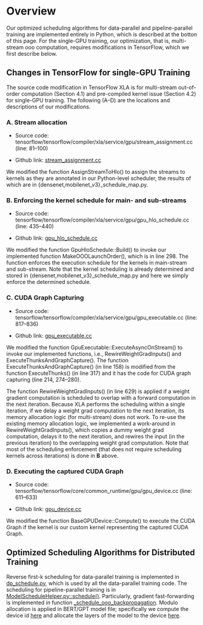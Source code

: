# Overview

Our optimized scheduling algorithms for data-parallel and pipeline-parallel training are implemented entirely in Python, which is described at the botton of this page.
For the single-GPU training, our optimization, that is, multi-stream ooo computation, requires modifications in TensorFlow, which we first describe below.

## Changes in TensorFlow for single-GPU Training

The source code modification in TensorFlow XLA is for multi-stream out-of-order computation (Section 4.1) and pre-compiled kernel issue (Section 4.2) for single-GPU training. The following (A–D) are the locations and descriptions of our modifications.

### A. Stream allocation

 * Source code: tensorflow/tensorflow/compiler/xla/service/gpu/stream_assignment.cc (line: 81–100)

* Github link: [stream_assignment.cc](https://github.com/mlsys-seo/ooo-backprop/blob/4a6932a87837a1a825f511889800e1f941be08d2/tensorflow/tensorflow/compiler/xla/service/gpu/stream_assignment.cc#L81)

We modified the function AssignStreamToHlo() to assign the streams to kernels as they are annotated in our Python-level scheduler, the results of which are in {densenet,mobilenet_v3}_schedule_map.py.



### B. Enforcing the kernel schedule for main- and sub-streams
* Source code: tensorflow/tensorflow/compiler/xla/service/gpu/gpu_hlo_schedule.cc (line: 435–440)

* Github link: [gpu_hlo_schedule.cc](https://github.com/mlsys-seo/ooo-backprop/blob/4a6932a87837a1a825f511889800e1f941be08d2/tensorflow/tensorflow/compiler/xla/service/gpu/gpu_hlo_schedule.cc#L435)

We modified the function GpuHloSchedule::Build() to invoke our implemented function MakeOOOLaunchOrder(), which is in line 298. The function enforces the execution schedule for the kernels in main-stream and sub-stream. Note that the kernel scheduling is already determined and stored in {densenet,mobilenet_v3}_schedule_map.py and here we simply enforce the determined schedule.




### C. CUDA Graph Capturing
* Source code: tensorflow/tensorflow/compiler/xla/service/gpu/gpu_executable.cc (line: 817–836)

* Github link: [gpu_executable.cc](https://github.com/mlsys-seo/ooo-backprop/blob/17de9d83176d54abebd8da597ef169524dfa281b/tensorflow/tensorflow/compiler/xla/service/gpu/gpu_executable.cc#L817)


We modified the function GpuExecutable::ExecuteAsyncOnStream() to invoke our implemented functions, i.e., RewireWeightGradInputs() and ExecuteThunksAndGraphCapture(). The function ExecuteThunksAndGraphCapture() (in line 158) is modified from the function ExecuteThunks() (in line 317) and it has the code for CUDA graph capturing (line 214, 274–280). 

The function RewireWeightGradInputs() (in line 629) is applied if a weight gradient computation is scheduled to overlap with a forward computation in the next iteration. Because XLA performs the scheduling within a single iteration, if we delay a weight grad computation to the next iteration, its memory allocation logic (for multi-stream) does not work. To re-use the existing memory allocation logic, we implemented a work-around in RewireWeightGradInputs(), which copies a dummy weight grad computation, delays it to the next iteration, and rewires the input (in the previous iteration) to the overlapping weight grad computation. Note that most of the scheduling enforcement (that does not require scheduling kernels across iterations) is done in **B** above.



### D. Executing the captured CUDA Graph
* Source code: tensorflow/tensorflow/core/common_runtime/gpu/gpu_device.cc (line: 611–633)

* GIthub link: [gpu_device.cc](https://github.com/mlsys-seo/ooo-backprop/blob/17de9d83176d54abebd8da597ef169524dfa281b/tensorflow/tensorflow/core/common_runtime/gpu/gpu_device.cc#L611)

We modified the function BaseGPUDevice::Compute() to execute the CUDA Graph if the kernel is our custom kernel representing the captured CUDA Graph.


## Optimized Scheduling Algorithms for Distributed Training

Reverse first-k scheduling for data-parallel training is implemented in [dp_schedule.py](https://github.com/mlsys-seo/ooo-backprop/blob/1838adf5e780105ff17223b83d95bdc8af34adb2/expr/data_par/code/OOO_backprop/dp_schedule.py#L179), which is used by all the data-parallel training code.
The scheduling for pipeline-parallel training is in [ModelScheduleHelper.py::schedule()](https://github.com/mlsys-seo/ooo-backprop/blob/396caa1a68738884af6a2199ca91bf4681043c93/expr/pipe_par/code/OOO_backprop/schedule/ModelScheduleHelper.py#L32). Particularly, gradient fast-forwarding is implemented in function [\_schedule_ooo_backpropagation](https://github.com/mlsys-seo/ooo-backprop/blob/396caa1a68738884af6a2199ca91bf4681043c93/expr/pipe_par/code/OOO_backprop/schedule/ModelScheduleHelper.py#L277). 
Modulo allocation is applied in BERT/GPT model file; specifically we compute the device id [here](https://github.com/mlsys-seo/ooo-backprop/blob/396caa1a68738884af6a2199ca91bf4681043c93/expr/pipe_par/code/OOO_backprop/modeling.py#L867) and allocate the layers of the model to the device [here](https://github.com/mlsys-seo/ooo-backprop/blob/396caa1a68738884af6a2199ca91bf4681043c93/expr/pipe_par/code/OOO_backprop/modeling.py#L874).
